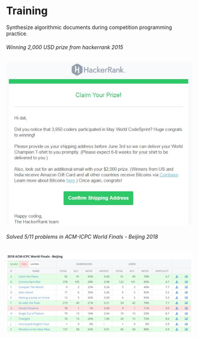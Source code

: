 # Training
Synthesize algorithmic documents during competition programming practice.
###### Winning 2,000 USD prize from hackerrank 2015
![hackerrank](https://github.com/phamdat1992/Training/blob/master/Prize/hackerrank.jpg)
###### Solved 5/11 problems in ACM-ICPC World Finals - Beijing 2018
![acm-icpc](https://github.com/phamdat1992/Training/blob/master/Prize/acm.jpg)

